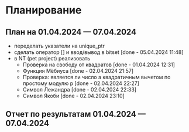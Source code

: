 # Планирование

## План на 01.04.2024 — 07.04.2024

- переделать указатели на unique_ptr
- сделать оператор [] и ввод/вывод в bitset [done - 05.04.2024 11:48]
- в NT (pet project) реализовать
  - Проверка на свободу от квадратов [done - 01.04.2024 12:31]
  - Функция Мёбиуса [done - 02.04.2024 21:57]
  - Проверка: является ли число a квадратичным вычетом по простому модулю p [done - 02.04.2024 22:27]
  - Символ Лежандра [done - 02.04.2024 22:33]
  - Символ Якоби [done - 02.04.2024 23:10]

## Отчет по результатам 01.04.2024 — 07.04.2024
